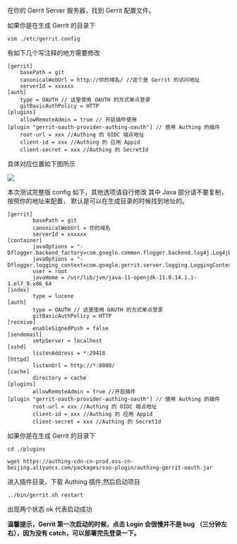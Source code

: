 <IntegrationDetailCard title="修改 Config">

在你的 Gerrit Server 服务器，找到 Gerrit 配置文件。

如果你是在生成 Gerrit 的目录下

```
vim ./etc/gerrit.config
```

有如下几个写注释的地方需要修改

```
[gerrit]
    basePath = git
    canonicalWebUrl = http://你的域名/ //这个是 Gerrit 的访问地址
    serverId = xxxxxx
[auth]
    type = OAUTH // 这里使用 OAUTH 的方式单点登录
    gitBasicAuthPolicy = HTTP
[plugins]
    allowRemoteAdmin = true // 开启插件使用
[plugin "gerrit-oauth-provider-authing-oauth"] // 使用 Authing 的插件
    root-url = xxx //Authing 的 OIDC 端点地址
    client-id = xxx //Authing 的 应用 Appid
    client-secret = xxx //Authing 的 SecretId
```

具体对应位置如下图所示

![](~@imagesZhCn/integration/gerrit/3-1.png)

本次测试完整版 config 如下，其他选项请自行修改
其中 Java 部分请不要复制，按照你的地址来配置， 默认是可以在生成目录的时候找到地址的。

```
[gerrit]
        basePath = git
        canonicalWebUrl = 你的域名
        serverId = xxxxxx
[container]
        javaOptions = "-Dflogger.backend_factory=com.google.common.flogger.backend.log4j.Log4jBackendFactory#getInstance"
        javaOptions = "-Dflogger.logging_context=com.google.gerrit.server.logging.LoggingContext#getInstance"
        user = root
        javaHome = /usr/lib/jvm/java-11-openjdk-11.0.14.1.1-1.el7_9.x86_64
[index]
        type = lucene
[auth]
        type = OAUTH // 这里使用 OAUTH 的方式单点登录
        gitBasicAuthPolicy = HTTP
[receive]
        enableSignedPush = false
[sendemail]
        smtpServer = localhost
[sshd]
        listenAddress = *:29418
[httpd]
        listenUrl = http://*:8080/
[cache]
        directory = cache
[plugins]
        allowRemoteAdmin = true //开启插件
[plugin "gerrit-oauth-provider-authing-oauth"] // 使用 Authing 的插件
        root-url = xxx //Authing 的 OIDC 端点地址
        client-id = xxx //Authing 的 应用 Appid
        client-secret = xxx //Authing 的 SecretId
```

</IntegrationDetailCard>

<IntegrationDetailCard title="放入 Authing 对 Gerrit OAuth 支持的插件">

如果你是在生成 Gerrit 的目录下

```
cd ./plugins

wget https://authing-cdn-cn-prod.oss-cn-beijing.aliyuncs.com/packages/sso-plugin/authing-gerrit-oauth.jar

```

进入插件目录，下载 Authing 插件,然后启动项目

```
../bin/gerrit.sh restart
```

出现两个状态 ok 代表启动成功

**温馨提示，Gerrit 第一次启动的时候，点击 Login 会很慢并不是 bug （三分钟左右），因为没有 catch，可以部署完先登录一下。**

</IntegrationDetailCard>
